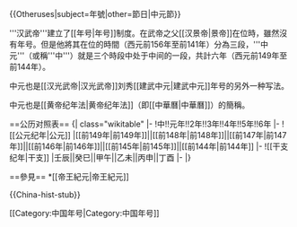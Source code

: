 {{Otheruses|subject=年號|other=節日|中元節}}

'''汉武帝'''建立了[[年号|年号]]制度。在武帝之父[[汉景帝|景帝]]在位時，雖然沒有年号。但是他將其在位的時間（西元前156年至前141年）分為三段，'''中元'''（或稱'''中'''）就是三个時段中处于中间的一段，共計六年（西元前149年至前144年）。

中元也是[[汉光武帝|汉光武帝]]刘秀[[建武中元|建武中元]]年号的另外一种写法。

中元也是[[黄帝纪年法|黄帝纪年法]]（即[[中華曆|中華曆]]）的簡稱。

==公历对照表==
{| class="wikitable" 
|-
!中!!元年!!2年!!3年!!4年!!5年!!6年
|-
![[公元纪年|公元]]
|[[前149年|前149年]]||[[前148年|前148年]]||[[前147年|前147年]]||[[前146年|前146年]]||[[前145年|前145年]]||[[前144年|前144年]]
|-
![[干支纪年|干支]]
|壬辰||癸巳||甲午||乙未||丙申||丁酉
|-
|}

==參見==
*[[帝王紀元|帝王紀元]]

{{China-hist-stub}}

[[Category:中国年号|Category:中国年号]]